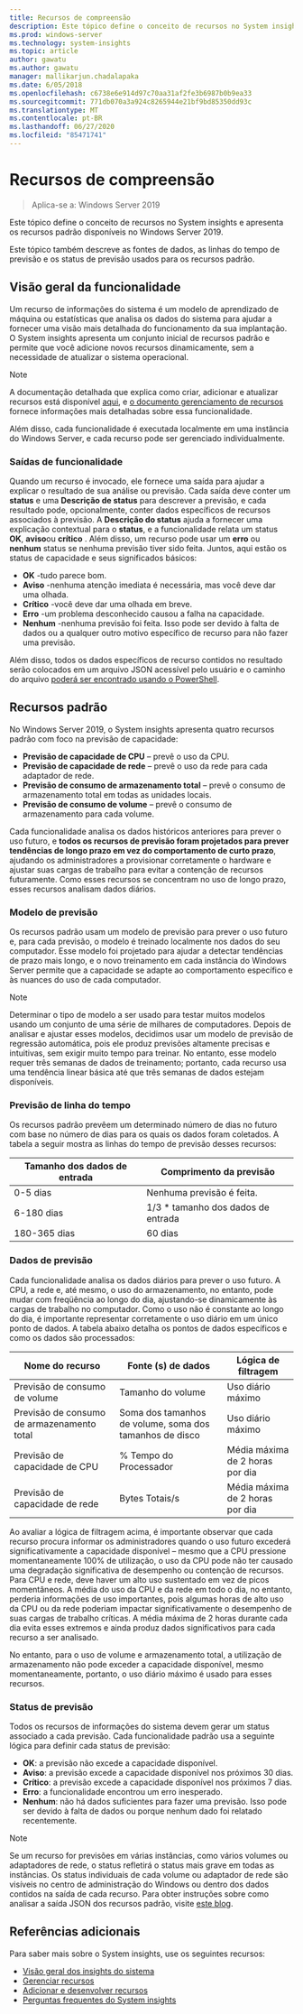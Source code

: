 ```yaml
---
title: Recursos de compreensão
description: Este tópico define o conceito de recursos no System insights e apresenta os recursos padrão disponíveis no Windows Server 2019.
ms.prod: windows-server
ms.technology: system-insights
ms.topic: article
author: gawatu
ms.author: gawatu
manager: mallikarjun.chadalapaka
ms.date: 6/05/2018
ms.openlocfilehash: c6738e6e914d97c70aa31af2fe3b6987b0b9ea33
ms.sourcegitcommit: 771db070a3a924c8265944e21bf9bd85350dd93c
ms.translationtype: MT
ms.contentlocale: pt-BR
ms.lasthandoff: 06/27/2020
ms.locfileid: "85471741"
---
```

# <a name="understanding-capabilities"></a>Recursos de compreensão

>Aplica-se a: Windows Server 2019

Este tópico define o conceito de recursos no System insights e apresenta os recursos padrão disponíveis no Windows Server 2019.

Este tópico também descreve as fontes de dados, as linhas do tempo de previsão e os status de previsão usados para os recursos padrão.

## <a name="capability-overview"></a>Visão geral da funcionalidade
Um recurso de informações do sistema é um modelo de aprendizado de máquina ou estatísticas que analisa os dados do sistema para ajudar a fornecer uma visão mais detalhada do funcionamento da sua implantação. O System insights apresenta um conjunto inicial de recursos padrão e permite que você adicione novos recursos dinamicamente, sem a necessidade de atualizar o sistema operacional.

>[!NOTE]
>A documentação detalhada que explica como criar, adicionar e atualizar recursos está disponível [aqui](adding-and-developing-capabilities.md), e [o documento gerenciamento de recursos](managing-capabilities.md) fornece informações mais detalhadas sobre essa funcionalidade.

Além disso, cada funcionalidade é executada localmente em uma instância do Windows Server, e cada recurso pode ser gerenciado individualmente.

### <a name="capability-outputs"></a>Saídas de funcionalidade
Quando um recurso é invocado, ele fornece uma saída para ajudar a explicar o resultado de sua análise ou previsão. Cada saída deve conter um **status** e uma **Descrição de status** para descrever a previsão, e cada resultado pode, opcionalmente, conter dados específicos de recursos associados à previsão. A **Descrição do status** ajuda a fornecer uma explicação contextual para o **status**, e a funcionalidade relata um status **OK**, **aviso**ou **crítico** . Além disso, um recurso pode usar um **erro** ou **nenhum** status se nenhuma previsão tiver sido feita. Juntos, aqui estão os status de capacidade e seus significados básicos:

- **OK** -tudo parece bom.
- **Aviso** -nenhuma atenção imediata é necessária, mas você deve dar uma olhada.
- **Crítico** -você deve dar uma olhada em breve.
- **Erro** -um problema desconhecido causou a falha na capacidade.
- **Nenhum** -nenhuma previsão foi feita. Isso pode ser devido à falta de dados ou a qualquer outro motivo específico de recurso para não fazer uma previsão.

Além disso, todos os dados específicos de recurso contidos no resultado serão colocados em um arquivo JSON acessível pelo usuário e o caminho do arquivo [poderá ser encontrado usando o PowerShell](https://docs.microsoft.com/windows-server/manage/system-insights/managing-capabilities#retrieving-capability-results).

## <a name="default-capabilities"></a>Recursos padrão
No Windows Server 2019, o System insights apresenta quatro recursos padrão com foco na previsão de capacidade:

- **Previsão de capacidade de CPU** – prevê o uso da CPU.
- **Previsão de capacidade de rede** – prevê o uso da rede para cada adaptador de rede.
- **Previsão de consumo de armazenamento total** – prevê o consumo de armazenamento total em todas as unidades locais.
- **Previsão de consumo de volume** – prevê o consumo de armazenamento para cada volume.

Cada funcionalidade analisa os dados históricos anteriores para prever o uso futuro, e **todos os recursos de previsão foram projetados para prever tendências de longo prazo em vez do comportamento de curto prazo**, ajudando os administradores a provisionar corretamente o hardware e ajustar suas cargas de trabalho para evitar a contenção de recursos futuramente. Como esses recursos se concentram no uso de longo prazo, esses recursos analisam dados diários.

### <a name="forecasting-model"></a>Modelo de previsão
Os recursos padrão usam um modelo de previsão para prever o uso futuro e, para cada previsão, o modelo é treinado localmente nos dados do seu computador. Esse modelo foi projetado para ajudar a detectar tendências de prazo mais longo, e o novo treinamento em cada instância do Windows Server permite que a capacidade se adapte ao comportamento específico e às nuances do uso de cada computador.

>[!NOTE]
>Determinar o tipo de modelo a ser usado para testar muitos modelos usando um conjunto de uma série de milhares de computadores. Depois de analisar e ajustar esses modelos, decidimos usar um modelo de previsão de regressão automática, pois ele produz previsões altamente precisas e intuitivas, sem exigir muito tempo para treinar. No entanto, esse modelo requer três semanas de dados de treinamento; portanto, cada recurso usa uma tendência linear básica até que três semanas de dados estejam disponíveis.

### <a name="forecasting-timelines"></a>Previsão de linha do tempo
Os recursos padrão prevêem um determinado número de dias no futuro com base no número de dias para os quais os dados foram coletados. A tabela a seguir mostra as linhas do tempo de previsão desses recursos:

| Tamanho dos dados de entrada | Comprimento da previsão |
| --------------- | --------------- |
| 0-5 dias | Nenhuma previsão é feita. |
| 6-180 dias | 1/3 * tamanho dos dados de entrada |
| 180-365 dias | 60 dias |

### <a name="forecasting-data"></a>Dados de previsão
Cada funcionalidade analisa os dados diários para prever o uso futuro. A CPU, a rede e, até mesmo, o uso do armazenamento, no entanto, pode mudar com freqüência ao longo do dia, ajustando-se dinamicamente às cargas de trabalho no computador. Como o uso não é constante ao longo do dia, é importante representar corretamente o uso diário em um único ponto de dados. A tabela abaixo detalha os pontos de dados específicos e como os dados são processados:


| Nome do recurso | Fonte (s) de dados | Lógica de filtragem |
| --------------- | -------------- | ---------------- |
 Previsão de consumo de volume          | Tamanho do volume                    | Uso diário máximo
 Previsão de consumo de armazenamento total   | Soma dos tamanhos de volume, soma dos tamanhos de disco              | Uso diário máximo
 Previsão de capacidade de CPU                | % Tempo do Processador  | Média máxima de 2 horas por dia
 Previsão de capacidade de rede         | Bytes Totais/s         | Média máxima de 2 horas por dia

Ao avaliar a lógica de filtragem acima, é importante observar que cada recurso procura informar os administradores quando o uso futuro excederá significativamente a capacidade disponível – mesmo que a CPU pressione momentaneamente 100% de utilização, o uso da CPU pode não ter causado uma degradação significativa de desempenho ou contenção de recursos. Para CPU e rede, deve haver um alto uso sustentado em vez de picos momentâneos. A média do uso da CPU e da rede em todo o dia, no entanto, perderia informações de uso importantes, pois algumas horas de alto uso da CPU ou da rede poderiam impactar significativamente o desempenho de suas cargas de trabalho críticas. A média máxima de 2 horas durante cada dia evita esses extremos e ainda produz dados significativos para cada recurso a ser analisado.

No entanto, para o uso de volume e armazenamento total, a utilização de armazenamento não pode exceder a capacidade disponível, mesmo momentaneamente, portanto, o uso diário máximo é usado para esses recursos.

### <a name="forecasting-statuses"></a>Status de previsão
Todos os recursos de informações do sistema devem gerar um status associado a cada previsão. Cada funcionalidade padrão usa a seguinte lógica para definir cada status de previsão:
- **OK**: a previsão não excede a capacidade disponível.
- **Aviso**: a previsão excede a capacidade disponível nos próximos 30 dias.
- **Crítico**: a previsão excede a capacidade disponível nos próximos 7 dias.
- **Erro**: a funcionalidade encontrou um erro inesperado.
- **Nenhum**: não há dados suficientes para fazer uma previsão. Isso pode ser devido à falta de dados ou porque nenhum dado foi relatado recentemente.

>[!NOTE]
>Se um recurso for previsões em várias instâncias, como vários volumes ou adaptadores de rede, o status refletirá o status mais grave em todas as instâncias. Os status individuais de cada volume ou adaptador de rede são visíveis no centro de administração do Windows ou dentro dos dados contidos na saída de cada recurso. Para obter instruções sobre como analisar a saída JSON dos recursos padrão, visite [este blog](https://aka.ms/systeminsights-mitigationscripts).


## <a name="additional-references"></a>Referências adicionais
Para saber mais sobre o System insights, use os seguintes recursos:

- [Visão geral dos insights do sistema](overview.md)
- [Gerenciar recursos](managing-capabilities.md)
- [Adicionar e desenvolver recursos](adding-and-developing-capabilities.md)
- [Perguntas frequentes do System insights](faq.md)

